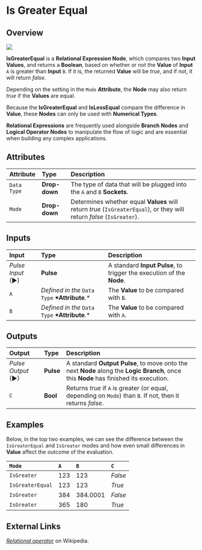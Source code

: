 # Is Greater Equal

## Overview

![](../../.gitbook/assets/node-isgreaterequal.png)

**IsGreaterEqual** is a **Relational Expression Node**, which compares two **Input Values**, and returns a **Boolean**, based on whether or not the **Value** of **Input** `A` is greater than **Input** `B`. If it is, the returned **Value** will be _true_, and if not, it will return _false_.

Depending on the setting in the `Mode` **Attribute**, the **Node** may also return _true_ if the **Values** are equal.

Because the **IsGreaterEqual** and **IsLessEqual** compare the difference in **Value**, these **Nodes** can only be used with **Numerical Types**.

**Relational Expressions** are frequently used alongside **Branch Nodes** and **Logical Operator Nodes** to manipulate the flow of logic and are essential when building any complex applications.

## Attributes

| Attribute | Type | Description |
| :--- | :--- | :--- |
| `Data Type` | **Drop-down** | The type of data that will be plugged into the `A` and `B` **Sockets**. |
| `Mode` | **Drop-down** | Determines whether equal **Values** will return _true_ \(`IsGreaterEqual`\), or they will return _false_ \(`IsGreater`\). |

## Inputs

| Input | Type | Description |
| :--- | :--- | :--- |
| _Pulse Input_ \(►\) | **Pulse** | A standard **Input Pulse**, to trigger the execution of the **Node**. |
| `A` | _Defined in the_ `Data Type` **\*Attribute**.\* | The **Value** to be compared with `B`. |
| `B` | _Defined in the_ `Data Type` **\*Attribute**.\* | The **Value** to be compared with `A`. |

## Outputs

| Output | Type | Description |
| :--- | :--- | :--- |
| _Pulse Output_ \(►\) | **Pulse** | A standard **Output Pulse**, to move onto the next **Node** along the **Logic Branch**, once this **Node** has finished its execution. |
| `C` | **Bool** | Returns _true_ if `A` is greater \(or equal, depending on `Mode`\) than `B`. If not, then it returns _false_. |

## Examples

Below, in the top two examples, we can see the difference between the `IsGreaterEqual` and `IsGreater` modes and how even small differences in **Value** affect the outcome of the evaluation.

| `Mode` | `A` | `B` | `C` |
| :--- | :--- | :--- | :--- |
| `IsGreater` | 123 | 123 | _False_ |
| `IsGreaterEqual` | 123 | 123 | _True_ |
| `IsGreater` | 384 | 384.0001 | _False_ |
| `IsGreater` | 365 | 180 | _True_ |

## External Links

[_Relational operator_](https://en.wikipedia.org/wiki/Relational_operator) on Wikipedia.

